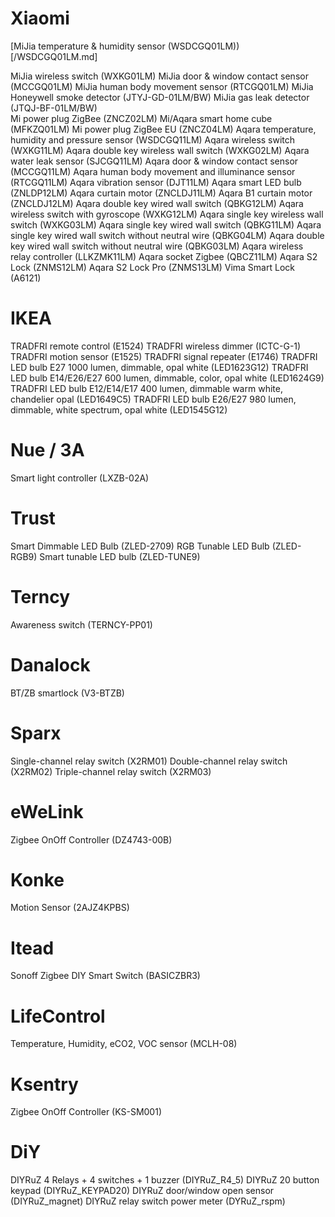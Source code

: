 # Xiaomi 

[MiJia temperature & humidity sensor (WSDCGQ01LM))[/WSDCGQ01LM.md]

MiJia wireless switch (WXKG01LM)
MiJia door & window contact sensor (MCCGQ01LM)
MiJia human body movement sensor (RTCGQ01LM)
MiJia Honeywell smoke detector (JTYJ-GD-01LM/BW)
MiJia gas leak detector (JTQJ-BF-01LM/BW)  
Mi power plug ZigBee (ZNCZ02LM)
Mi/Aqara smart home cube (MFKZQ01LM)
Mi power plug ZigBee EU (ZNCZ04LM)
Aqara temperature, humidity and pressure sensor (WSDCGQ11LM)
Aqara wireless switch (WXKG11LM)
Aqara double key wireless wall switch (WXKG02LM)
Aqara water leak sensor (SJCGQ11LM)
Aqara door & window contact sensor (MCCGQ11LM)
Aqara human body movement and illuminance sensor (RTCGQ11LM)
Aqara vibration sensor (DJT11LM)
Aqara smart LED bulb (ZNLDP12LM)
Aqara curtain motor (ZNCLDJ11LM)
Aqara B1 curtain motor (ZNCLDJ12LM)
Aqara double key wired wall switch (QBKG12LM)
Aqara wireless switch with gyroscope (WXKG12LM)
Aqara single key wireless wall switch (WXKG03LM)
Aqara single key wired wall switch (QBKG11LM)
Aqara single key wired wall switch without neutral wire (QBKG04LM)
Aqara double key wired wall switch without neutral wire (QBKG03LM)
Aqara wireless relay controller (LLKZMK11LM)
Aqara socket Zigbee (QBCZ11LM)
Aqara S2 Lock (ZNMS12LM)
Aqara S2 Lock Pro (ZNMS13LM)
Vima Smart Lock (A6121)

# IKEA 
TRADFRI remote control (E1524)
TRADFRI wireless dimmer (ICTC-G-1)
TRADFRI motion sensor (E1525)
TRADFRI signal repeater (E1746)
TRADFRI LED bulb E27 1000 lumen, dimmable, opal white (LED1623G12)
TRADFRI LED bulb E14/E26/E27 600 lumen, dimmable, color, opal white (LED1624G9)         
TRADFRI LED bulb E12/E14/E17 400 lumen, dimmable warm white, chandelier opal (LED1649C5)
TRADFRI LED bulb E26/E27 980 lumen, dimmable, white spectrum, opal white (LED1545G12)

# Nue / 3A
Smart light controller (LXZB-02A)

# Trust 
Smart Dimmable LED Bulb (ZLED-2709)
RGB Tunable LED Bulb (ZLED-RGB9)
Smart tunable LED bulb (ZLED-TUNE9)

# Terncy 
Awareness switch (TERNCY-PP01)

# Danalock 
BT/ZB smartlock (V3-BTZB)

#  Sparx 
Single-channel relay switch (X2RM01)
Double-channel relay switch (X2RM02)
Triple-channel relay switch (X2RM03)

# eWeLink 
Zigbee OnOff Controller (DZ4743-00B)

# Konke 
Motion Sensor (2AJZ4KPBS)

# Itead 
Sonoff Zigbee DIY Smart Switch (BASICZBR3)

#  LifeControl 
Temperature, Humidity, eCO2, VOC sensor (MCLH-08)

#  Ksentry 
Zigbee OnOff Controller (KS-SM001)

#  DiY 
DIYRuZ 4 Relays + 4 switches + 1 buzzer (DIYRuZ_R4_5)
DIYRuZ 20 button keypad (DIYRuZ_KEYPAD20)
DIYRuZ door/window open sensor (DIYRuZ_magnet)
DIYRuZ relay switch power meter (DYRuZ_rspm)
